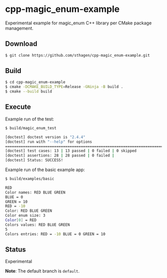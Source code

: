 # cpp-magic_enum-example

Experimental example for magic_enum C++ library per CMake package management.

## Download

```bash
$ git clone https://github.com/sthagen/cpp-magic_enum-example.git
```

## Build

```bash
$ cd cpp-magic_enum-example
$ cmake -DCMAKE_BUILD_TYPE=Release -GNinja -B build .
$ cmake --build build
```

## Execute

Example run of the test:
```bash
$ build/magic_enum_test

[doctest] doctest version is "2.4.4"
[doctest] run with "--help" for options
===============================================================================
[doctest] test cases: 13 | 13 passed | 0 failed | 0 skipped
[doctest] assertions: 28 | 28 passed | 0 failed |
[doctest] Status: SUCCESS!
```

Example run of the basic example app:
```bash
$ build/examples/basic

RED
Color names: RED BLUE GREEN
BLUE = 0
GREEN = 10
RED = -10
Color: RED BLUE GREEN
Color enum size: 3
Color[0] = RED
Colors values: RED BLUE GREEN
5
Colors entries: RED = -10 BLUE = 0 GREEN = 10
```

## Status
Experimental

**Note**: The default branch is `default`.
